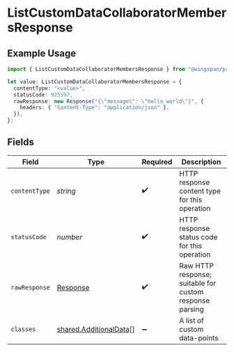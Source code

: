 # ListCustomDataCollaboratorMembersResponse

## Example Usage

```typescript
import { ListCustomDataCollaboratorMembersResponse } from "@wingspan/payments/sdk/models/operations";

let value: ListCustomDataCollaboratorMembersResponse = {
  contentType: "<value>",
  statusCode: 925597,
  rawResponse: new Response("{\"message\": \"hello world\"}", {
    headers: { "Content-Type": "application/json" },
  }),
};
```

## Fields

| Field                                                                   | Type                                                                    | Required                                                                | Description                                                             |
| ----------------------------------------------------------------------- | ----------------------------------------------------------------------- | ----------------------------------------------------------------------- | ----------------------------------------------------------------------- |
| `contentType`                                                           | *string*                                                                | :heavy_check_mark:                                                      | HTTP response content type for this operation                           |
| `statusCode`                                                            | *number*                                                                | :heavy_check_mark:                                                      | HTTP response status code for this operation                            |
| `rawResponse`                                                           | [Response](https://developer.mozilla.org/en-US/docs/Web/API/Response)   | :heavy_check_mark:                                                      | Raw HTTP response; suitable for custom response parsing                 |
| `classes`                                                               | [shared.AdditionalData](../../../sdk/models/shared/additionaldata.md)[] | :heavy_minus_sign:                                                      | A list of custom data-points                                            |